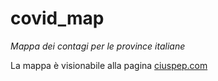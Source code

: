 # covid_map
<i>Mappa dei contagi per le province italiane</i>

La mappa è visionabile alla pagina [ciuspep.com](http://www.ciuspep.com)
